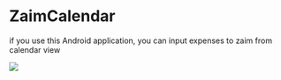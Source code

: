 ZaimCalendar
============

if you use this Android application, you can input expenses to zaim from calendar view

![](https://raw.githubusercontent.com/wiki/hiroki0/ZaimCalendarViewer/image/ss01.png)
